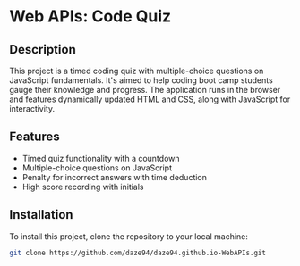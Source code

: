 # Web APIs: Code Quiz

## Description

This project is a timed coding quiz with multiple-choice questions on JavaScript fundamentals. It's aimed to help coding boot camp students gauge their knowledge and progress. The application runs in the browser and features dynamically updated HTML and CSS, along with JavaScript for interactivity.

## Features

- Timed quiz functionality with a countdown
- Multiple-choice questions on JavaScript
- Penalty for incorrect answers with time deduction
- High score recording with initials

## Installation

To install this project, clone the repository to your local machine:

```bash
git clone https://github.com/daze94/daze94.github.io-WebAPIs.git
